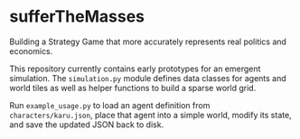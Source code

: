 # sufferTheMasses

Building a Strategy Game that more accurately represents real politics and economics.

This repository currently contains early prototypes for an emergent simulation.
The `simulation.py` module defines data classes for agents and world tiles as well
as helper functions to build a sparse world grid.

Run `example_usage.py` to load an agent definition from `characters/karu.json`,
place that agent into a simple world, modify its state, and save the updated
JSON back to disk.
